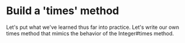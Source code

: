 # Build a 'times' method
Let's put what we've learned thus far into practice. Let's write our own times method that mimics the behavior of the Integer#times method.
